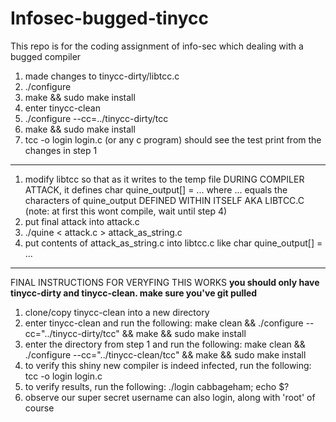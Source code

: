 # Infosec-bugged-tinycc
This repo is for the coding assignment of info-sec which dealing with a bugged compiler


1. made changes to tinycc-dirty/libtcc.c
2. ./configure
3. make && sudo make install
4. enter tinycc-clean
5. ./configure --cc=../tinycc-dirty/tcc
6. make && sudo make install
7. tcc -o login login.c (or any c program)
should see the test print from the changes in step 1

---------------------

1. modify libtcc so that as it writes to the temp file DURING COMPILER ATTACK, it defines char quine_output[] = ... where ... equals the characters of quine_output DEFINED WITHIN ITSELF AKA LIBTCC.C
(note: at first this wont compile, wait until step 4)
2. put final attack into attack.c
3. ./quine < attack.c > attack_as_string.c
4. put contents of attack_as_string.c into libtcc.c like char quine_output[] = ...

---------------------

FINAL INSTRUCTIONS FOR VERYFING THIS WORKS
**you should only have tinycc-dirty and tinycc-clean. make sure you've git pulled**

1. clone/copy tinycc-clean into a new directory
2. enter tinycc-clean and run the following:  make clean && ./configure --cc="../tinycc-dirty/tcc" && make && sudo make install
3. enter the directory from step 1 and run the following: make clean && ./configure --cc="../tinycc-clean/tcc" && make && sudo make install
4. to verify this shiny new compiler is indeed infected, run the following: tcc -o login login.c
5. to verify results, run the following: ./login cabbageham; echo $?
6. observe our super secret username can also login, along with 'root' of course
